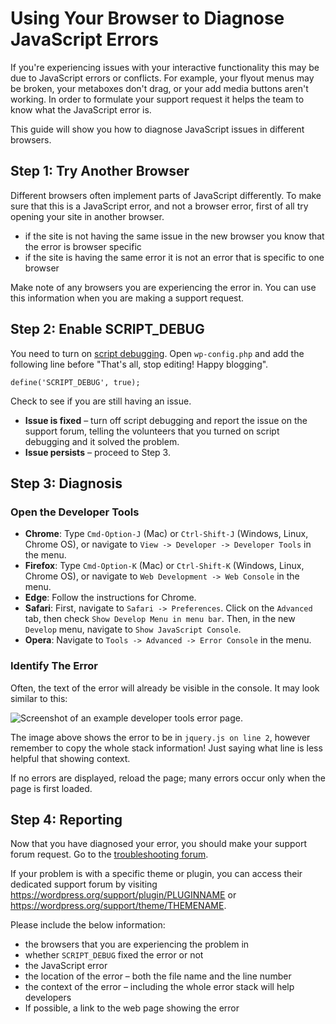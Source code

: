 # Using Your Browser to Diagnose JavaScript Errors

If you're experiencing issues with your interactive functionality this may be due to JavaScript errors or conflicts. For example, your flyout menus may be broken, your metaboxes don't drag, or your add media buttons aren't working. In order to formulate your support request it helps the team to know what the JavaScript error is.

This guide will show you how to diagnose JavaScript issues in different browsers.

## Step 1: Try Another Browser

Different browsers often implement parts of JavaScript differently. To make sure that this is a JavaScript error, and not a browser error, first of all try opening your site in another browser.

* if the site is not having the same issue in the new browser you know that the error is browser specific
* if the site is having the same error it is not an error that is specific to one browser

Make note of any browsers you are experiencing the error in. You can use this information when you are making a support request.

## Step 2: Enable SCRIPT_DEBUG

You need to turn on [script debugging](https://developer.wordpress.org/advanced-administration/debug/debug-wordpress/#script_debug). Open `wp-config.php` and add the following line before "That's all, stop editing! Happy blogging".

```
define('SCRIPT_DEBUG', true);
```

Check to see if you are still having an issue.

* **Issue is fixed** – turn off script debugging and report the issue on the support forum, telling the volunteers that you turned on script debugging and it solved the problem.
* **Issue persists** – proceed to Step 3.

## Step 3: Diagnosis

### Open the Developer Tools 

* **Chrome**: Type `Cmd-Option-J` (Mac) or `Ctrl-Shift-J` (Windows, Linux, Chrome OS), or navigate to `View -> Developer -> Developer Tools` in the menu.
* **Firefox**: Type `Cmd-Option-K` (Mac) or `Ctrl-Shift-K` (Windows, Linux, Chrome OS), or navigate to `Web Development -> Web Console` in the menu.
* **Edge**: Follow the instructions for Chrome.
* **Safari**: First, navigate to `Safari -> Preferences`. Click on the `Advanced` tab, then check `Show Develop Menu in menu bar`. Then, in the new `Develop` menu, navigate to `Show JavaScript Console`.
* **Opera**: Navigate to `Tools -> Advanced -> Error Console` in the menu.

### Identify The Error

Often, the text of the error will already be visible in the console. It may look similar to this:

![Screenshot of an example developer tools error page.](https://wordpress.org/documentation/files/2020/07/chrome-devtools.png)

The image above shows the error to be in `jquery.js on line 2`, however remember to copy the whole stack information! Just saying what line is less helpful that showing context.

If no errors are displayed, reload the page; many errors occur only when the page is first loaded.

## Step 4: Reporting

Now that you have diagnosed your error, you should make your support forum request. Go to the [troubleshooting forum](https://wordpress.org/documentation/forum/how-to-and-troubleshooting).

If your problem is with a specific theme or plugin, you can access their dedicated support forum by visiting https://wordpress.org/support/plugin/PLUGINNAME or https://wordpress.org/support/theme/THEMENAME.

Please include the below information:

* the browsers that you are experiencing the problem in
* whether `SCRIPT_DEBUG` fixed the error or not
* the JavaScript error
* the location of the error – both the file name and the line number
* the context of the error – including the whole error stack will help developers
* If possible, a link to the web page showing the error

